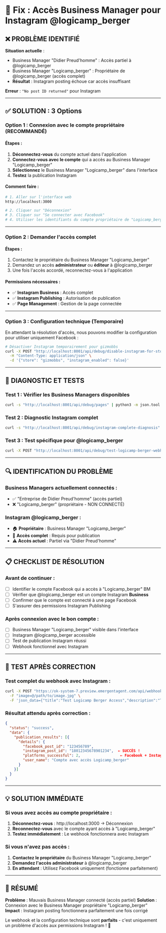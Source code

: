 # 🔐 Fix : Accès Business Manager pour Instagram @logicamp_berger

## ❌ **PROBLÈME IDENTIFIÉ**

**Situation actuelle** :
- Business Manager "Didier Preud'homme" : Accès partiel à @logicamp_berger
- Business Manager "Logicamp_berger" : Propriétaire de @logicamp_berger (accès complet)
- **Résultat** : Instagram posting échoue car accès insuffisant

**Erreur** : `"No post ID returned"` pour Instagram

---

## ✅ **SOLUTION : 3 Options**

### **Option 1 : Connexion avec le compte propriétaire (RECOMMANDÉ)**

#### Étapes :
1. **Déconnectez-vous** du compte actuel dans l'application
2. **Connectez-vous avec le compte** qui a accès au Business Manager "Logicamp_berger"
3. **Sélectionnez** le Business Manager "Logicamp_berger" dans l'interface
4. **Testez** la publication Instagram

#### Comment faire :
```bash
# 1. Aller sur l'interface web
http://localhost:3000

# 2. Cliquer sur "Déconnexion"
# 3. Cliquer sur "Se connecter avec Facebook" 
# 4. Utiliser les identifiants du compte propriétaire de "Logicamp_berger"
```

---

### **Option 2 : Demander l'accès complet**

#### Étapes :
1. Contactez le propriétaire du Business Manager "Logicamp_berger"
2. Demandez un accès **administrateur** ou **éditeur** à @logicamp_berger
3. Une fois l'accès accordé, reconnectez-vous à l'application

#### Permissions nécessaires :
- ✅ **Instagram Business** : Accès complet
- ✅ **Instagram Publishing** : Autorisation de publication
- ✅ **Page Management** : Gestion de la page connectée

---

### **Option 3 : Configuration technique (Temporaire)**

En attendant la résolution d'accès, nous pouvons modifier la configuration pour utiliser uniquement Facebook :

```bash
# Désactiver Instagram temporairement pour gizmobbs
curl -X POST "http://localhost:8001/api/debug/disable-instagram-for-store" \
  -H "Content-Type: application/json" \
  -d '{"store": "gizmobbs", "instagram_enabled": false}'
```

---

## 🧪 **DIAGNOSTIC ET TESTS**

### Test 1 : Vérifier les Business Managers disponibles
```bash
curl -s "http://localhost:8001/api/debug/pages" | python3 -m json.tool
```

### Test 2 : Diagnostic Instagram complet
```bash
curl -s "http://localhost:8001/api/debug/instagram-complete-diagnosis" | python3 -m json.tool
```

### Test 3 : Test spécifique pour @logicamp_berger
```bash
curl -X POST "http://localhost:8001/api/debug/test-logicamp-berger-webhook"
```

---

## 🔍 **IDENTIFICATION DU PROBLÈME**

### Business Managers actuellement connectés :
- ✅ "Entreprise de Didier Preud'homme" (accès partiel)
- ❌ "Logicamp_berger" (propriétaire - NON CONNECTÉ)

### Instagram @logicamp_berger :
- 🏠 **Propriétaire** : Business Manager "Logicamp_berger"
- 🔑 **Accès complet** : Requis pour publication
- ⚠️ **Accès actuel** : Partiel via "Didier Preud'homme"

---

## 📋 **CHECKLIST DE RÉSOLUTION**

### Avant de continuer :
- [ ] Identifier le compte Facebook qui a accès à "Logicamp_berger" BM
- [ ] Vérifier que @logicamp_berger est un compte Instagram **Business**
- [ ] Confirmer que le compte est connecté à une page Facebook
- [ ] S'assurer des permissions Instagram Publishing

### Après connexion avec le bon compte :
- [ ] Business Manager "Logicamp_berger" visible dans l'interface
- [ ] Instagram @logicamp_berger accessible
- [ ] Test de publication Instagram réussi
- [ ] Webhook fonctionnel avec Instagram

---

## 🚀 **TEST APRÈS CORRECTION**

### Test complet du webhook avec Instagram :
```bash
curl -X POST "https://ok-system-7.preview.emergentagent.com/api/webhook" \
  -F "image=@/path/to/image.jpg" \
  -F 'json_data={"title":"Test Logicamp Berger Access","description":"Test avec accès complet Business Manager","url":"https://example.com/test","store":"gizmobbs"}'
```

### Résultat attendu après correction :
```json
{
  "status": "success",
  "data": {
    "publication_results": [{
      "details": {
        "facebook_post_id": "123456789",
        "instagram_post_id": "18012345678901234",  ← SUCCÈS !
        "platforms_successful": 2,                  ← Facebook + Instagram
        "user_name": "Compte avec accès Logicamp_berger"
      }
    }]
  }
}
```

---

## 💡 **SOLUTION IMMÉDIATE**

### Si vous avez accès au compte propriétaire :
1. **Déconnectez-vous** : http://localhost:3000 → Déconnexion
2. **Reconnectez-vous** avec le compte ayant accès à "Logicamp_berger"
3. **Testez immédiatement** : Le webhook fonctionnera avec Instagram

### Si vous n'avez pas accès :
1. **Contactez le propriétaire** du Business Manager "Logicamp_berger"
2. **Demandez l'accès administrateur** à @logicamp_berger
3. **En attendant** : Utilisez Facebook uniquement (fonctionne parfaitement)

---

## 🎯 **RÉSUMÉ**

**Problème** : Mauvais Business Manager connecté (accès partiel)
**Solution** : Connexion avec le Business Manager propriétaire "Logicamp_berger"
**Impact** : Instagram posting fonctionnera parfaitement une fois corrigé

Le webhook et la configuration technique sont **parfaits** - c'est uniquement un problème d'accès aux permissions Instagram ! 🔐